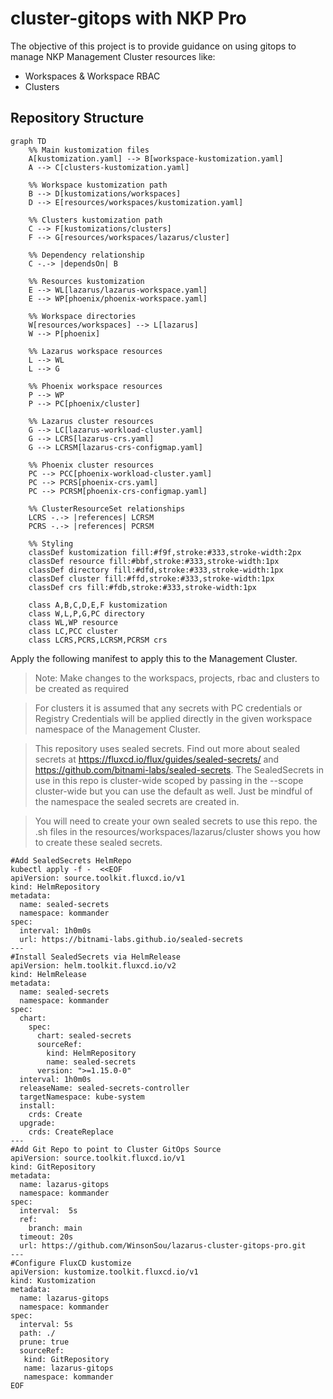 # cluster-gitops with NKP Pro

The objective of this project is to provide guidance on using gitops to manage NKP Management Cluster resources like:
- Workspaces & Workspace RBAC
- Clusters

## Repository Structure

```mermaid
graph TD
    %% Main kustomization files
    A[kustomization.yaml] --> B[workspace-kustomization.yaml]
    A --> C[clusters-kustomization.yaml]
    
    %% Workspace kustomization path
    B --> D[kustomizations/workspaces]
    D --> E[resources/workspaces/kustomization.yaml]
    
    %% Clusters kustomization path
    C --> F[kustomizations/clusters]
    F --> G[resources/workspaces/lazarus/cluster]
    
    %% Dependency relationship
    C -.-> |dependsOn| B
    
    %% Resources kustomization
    E --> WL[lazarus/lazarus-workspace.yaml]
    E --> WP[phoenix/phoenix-workspace.yaml]
    
    %% Workspace directories
    W[resources/workspaces] --> L[lazarus]
    W --> P[phoenix]
    
    %% Lazarus workspace resources
    L --> WL
    L --> G
    
    %% Phoenix workspace resources
    P --> WP
    P --> PC[phoenix/cluster]
    
    %% Lazarus cluster resources
    G --> LC[lazarus-workload-cluster.yaml]
    G --> LCRS[lazarus-crs.yaml]
    G --> LCRSM[lazarus-crs-configmap.yaml]
    
    %% Phoenix cluster resources
    PC --> PCC[phoenix-workload-cluster.yaml]
    PC --> PCRS[phoenix-crs.yaml]
    PC --> PCRSM[phoenix-crs-configmap.yaml]
    
    %% ClusterResourceSet relationships
    LCRS -.-> |references| LCRSM
    PCRS -.-> |references| PCRSM
    
    %% Styling
    classDef kustomization fill:#f9f,stroke:#333,stroke-width:2px
    classDef resource fill:#bbf,stroke:#333,stroke-width:1px
    classDef directory fill:#dfd,stroke:#333,stroke-width:1px
    classDef cluster fill:#ffd,stroke:#333,stroke-width:1px
    classDef crs fill:#fdb,stroke:#333,stroke-width:1px
    
    class A,B,C,D,E,F kustomization
    class W,L,P,G,PC directory
    class WL,WP resource
    class LC,PCC cluster
    class LCRS,PCRS,LCRSM,PCRSM crs
```


Apply the following manifest to apply this to the Management Cluster.
> Note: Make changes to the workspacs, projects, rbac and clusters to be created as required

> For clusters it is assumed that any secrets with PC credentials or Registry Credentials will be applied directly in the given workspace namespace of the Management Cluster. 

> This repository uses sealed secrets. Find out more about sealed secrets at https://fluxcd.io/flux/guides/sealed-secrets/ and https://github.com/bitnami-labs/sealed-secrets.
> The SealedSecrets in use in this repo is cluster-wide scoped by passing in the --scope cluster-wide but you can use the default as well. Just be mindful of the namespace the sealed secrets are created in.

> You will need to create your own sealed secrets to use this repo. the .sh files in the resources/workspaces/lazarus/cluster shows you how to create these sealed secrets.

```
#Add SealedSecrets HelmRepo
kubectl apply -f -  <<EOF
apiVersion: source.toolkit.fluxcd.io/v1
kind: HelmRepository
metadata:
  name: sealed-secrets
  namespace: kommander
spec:
  interval: 1h0m0s
  url: https://bitnami-labs.github.io/sealed-secrets
---
#Install SealedSecrets via HelmRelease
apiVersion: helm.toolkit.fluxcd.io/v2
kind: HelmRelease
metadata:
  name: sealed-secrets
  namespace: kommander
spec:
  chart:
    spec:
      chart: sealed-secrets
      sourceRef:
        kind: HelmRepository
        name: sealed-secrets
      version: ">=1.15.0-0"
  interval: 1h0m0s
  releaseName: sealed-secrets-controller
  targetNamespace: kube-system
  install:
    crds: Create
  upgrade:
    crds: CreateReplace
---
#Add Git Repo to point to Cluster GitOps Source
apiVersion: source.toolkit.fluxcd.io/v1
kind: GitRepository
metadata:
  name: lazarus-gitops
  namespace: kommander
spec:
  interval:  5s
  ref:
    branch: main
  timeout: 20s
  url: https://github.com/WinsonSou/lazarus-cluster-gitops-pro.git
---
#Configure FluxCD kustomize
apiVersion: kustomize.toolkit.fluxcd.io/v1
kind: Kustomization
metadata:
  name: lazarus-gitops
  namespace: kommander
spec:
  interval: 5s
  path: ./
  prune: true
  sourceRef:
   kind: GitRepository
   name: lazarus-gitops
   namespace: kommander
EOF
